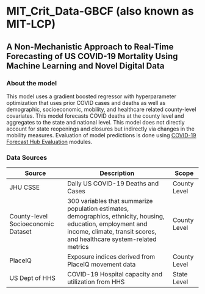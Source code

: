 # MIT_Crit_Data-GBCF (also known as MIT-LCP)
## A Non-Mechanistic Approach to Real-Time Forecasting of US COVID-19 Mortality Using Machine Learning and Novel Digital Data

### About the model
This model uses a gradient boosted regressor with hyperparameter optimization that uses prior COVID cases and deaths as well as demographic, socioeconomic, mobility, and healthcare related county-level covariates. This model forecasts COVID deaths at the county level and aggregates to the state and national level. This model does not directly account for state reopenings and closures but indirectly via changes in the mobility measures. Evaluation of model predictions is done using 
[COVID-19 Forecast Hub Evaluation](https://github.com/youyanggu/covid19-forecast-hub-evaluation)  modules.

### Data Sources
| Source      | Description | Scope |
| ----------- | ----------- | ----- |
| JHU CSSE |Daily US COVID-19 Deaths and Cases|County Level|
|County-level Socioeconomic Dataset|300 variables that summarize population estimates, demographics, ethnicity, housing, education, employment and income, climate, transit scores, and healthcare system-related metrics|County Level|
|PlaceIQ|Exposure indices derived from PlaceIQ movement data|County Level|
|US Dept of HHS|COVID-19 Hospital capacity and utilization from HHS|State Level|

